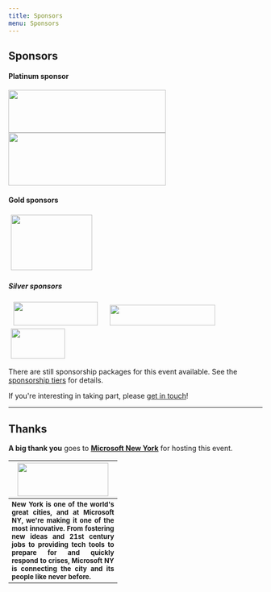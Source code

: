 ```yaml
---
title: Sponsors
menu: Sponsors
---
```


## Sponsors

#### Platinum sponsor

<img src="http://dynamicinfradays.org/events/2016-boston/img/deis-logo.png" width="312" height="85" style="margin: 0;">

<img src="http://dynamicinfradays.org/events/2016-nyc/img/packet-logo.png" width="312" height="105" style="margin: 0;">

#### Gold sponsors

<img src="http://dynamicinfradays.org/events/2016-nyc/img/mysql-logo.png" width="161" height="110" style="margin: 3px 5px 3px 5px;">

##### Silver sponsors

<img src="http://dynamicinfradays.org/events/2016-boston/img/sysdig-logo.png" width="167" height="47" style="margin: 0 10px 0 10px;">

<img src="http://dynamicinfradays.org/events/2016-nyc/img/rancher-logo.png" width="209" height="41" style="margin: 0 10px 0 10px;">

<img src="http://dynamicinfradays.org/events/2016-nyc/img/rancher-logo-2.png" width="107" height="60" style="margin: 3px 5px 3px 5px;">

There are still sponsorship packages for this event available. See the [sponsorship tiers](/2016-nyc-sponsorship) for details.

If you're interesting in taking part, please [get in touch](mailto:2016-nyc-sponsorship@dynamicinfradays.org)!

----

## Thanks

**A big thank you** goes to **[Microsoft New York](http://microsoftnewyork.com)** for hosting this event.
<table style="border:none;vertical-align:middle;">
    <tr><th style="width:200px;text-align:center">
      <img src="http://microsoftnewengland.com/eventmanager/img/MSFT_logo_rgb_C-Gray_D.png" width="180" height="66" style="margin-left:auto;margin-right:auto;display:inline-block;">
    </th></tr>
    <tr><th style="font-size:small;text-align:justify">
      <span>New York is one of the world's great cities, and at Microsoft NY, we're making it one of the most innovative. From fostering new ideas and 21st century jobs to providing tech tools to prepare for and quickly respond to crises, Microsoft NY is connecting the city and its people like never before.</span>
    </th></tr>
</table>
